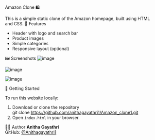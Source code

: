  Amazon Clone 🛍️
 
 This is a simple static clone of the Amazon homepage, built using HTML and CSS.
📁 Features
- Header with logo and search bar
- Product images
- Simple categories
- Responsive layout (optional)
  
🖼️ Screenshots
![image](https://github.com/user-attachments/assets/41e727f1-ad65-4988-89db-7dbc54e9b658)



![image](https://github.com/user-attachments/assets/50c2a193-881d-43aa-9057-ce9257d44371)





![image](https://github.com/user-attachments/assets/ba99637f-1644-4901-98d9-02c6455fe2bf)


🚀 Getting Started

To run this website locally:
1. Download or clone the repository  
git clone https://github.com/anithagayathri1/Amazon_clone1.git
2. Open `index.html` in your browser.

👩‍💻 Author
**Anitha Gayathri**  
GitHub: [@Anithagayathri1](https://github.com/Anithagayathri1)
